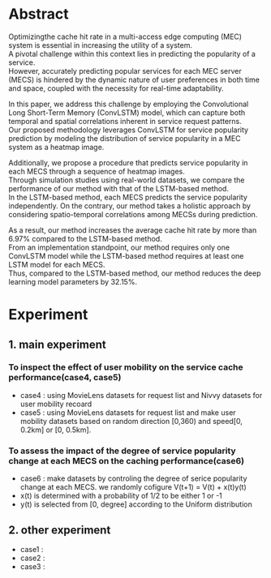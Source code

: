 # Abstract
Optimizingthe cache hit rate in a multi-access edge computing (MEC) system is essential in increasing the utility of a system.  
A pivotal challenge within this context lies in predicting the popularity of a service.  
However, accurately predicting popular services for each MEC server (MECS) is hindered by the dynamic nature of user preferences in both time and space, coupled with the necessity for real-time adaptability.  

In this paper, we address this challenge by employing the Convolutional Long Short-Term Memory (ConvLSTM) model, which can capture both temporal and spatial correlations inherent in service request patterns.  
Our proposed methodology leverages ConvLSTM for service popularity prediction by modeling the distribution of service popularity in a MEC system as a heatmap image.  

Additionally, we propose a procedure that predicts service popularity in each MECS through a sequence of heatmap images.  
Through simulation studies using real-world datasets, we compare the performance of our method with that of the LSTM-based method.  
In the LSTM-based method, each MECS predicts the service popularity independently. On the contrary, our method takes a holistic approach by considering spatio-temporal correlations among MECSs during prediction.  

As a result, our method increases the average cache hit rate by more than 6.97% compared to the LSTM-based method.  
From an implementation standpoint, our method requires only one ConvLSTM model while the LSTM-based method requires at least one LSTM model for each MECS.  
Thus, compared to the LSTM-based method, our method reduces the deep learning model parameters by 32.15%.

# Experiment

## 1. main experiment
### To inspect the effect of user mobility on the service cache performance(case4, case5)
- case4 : using MovieLens datasets for request list and Nivvy datasets for user mobility recoard
- case5 : using MovieLens datasets for request list and make user mobility datasets based on random direction [0,360) and speed[0, 0.2km] or [0, 0.5km].

### To assess the impact of the degree of service popularity change at each MECS on the caching performance(case6)
- case6 : make datasets by controling the degree of serice popularity change at each MECS. we randomly cofigure V(t+1) = V(t) + x(t)y(t)
- x(t) is determined with a probability of 1/2 to be either 1 or -1
- y(t) is selected from [0, degree] according to the Uniform distribution

## 2. other experiment
- case1 : 
- case2 :
- case3 :

